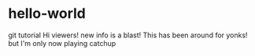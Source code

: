 # hello-world
git tutorial
Hi viewers!
new info is a blast!
This has been around for yonks! but I'm only now playing catchup
